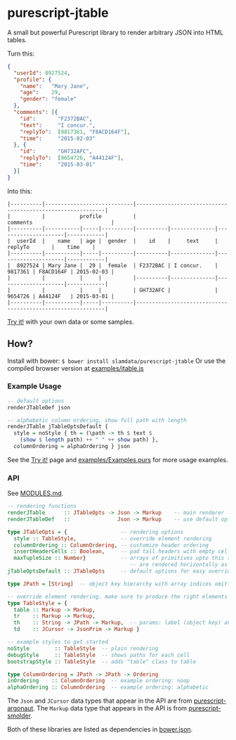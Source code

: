 # purescript-jtable

A small but powerful Purescript library to render arbitrary JSON into HTML tables.

Turn this:

```json
{
  "userId": 8927524,
  "profile": {
    "name":   "Mary Jane",
    "age":    29,
    "gender": "female"
  },
  "comments": [{
    "id":       "F2372BAC",
    "text":     "I concur.",
    "replyTo":  [9817361, "F8ACD164F"],
    "time":     "2015-02-03"
  }, {
    "id":       "GH732AFC",
    "replyTo":  [9654726, "A44124F"],
    "time":     "2015-03-01"
  }]
}
```

Into this:

```
|----------|----------------------------|------------------------------------------------------------|
|          |           profile          |                           comments                         |
|----------|-----------|-----|----------|----------|--------------|---------------------|------------|
|  userId  |    name   | age |  gender  |    id    |     text     |       replyTo       |    time    |
|----------|-----------|-----|----------|----------|--------------|---------------------|------------|
|  8927524 | Mary Jane |  29 |  female  | F2372BAC | I concur.    | 9817361 | F8ACD164F | 2015-02-03 |
|          |           |     |          |----------|--------------|---------------------|------------|
|          |           |     |          | GH732AFC |              | 9654726 | A44124F   | 2015-03-01 |
|----------|-----------|-----|----------|------------------------------------------------------------|
```

[Try it!](http://rawgit.com/brainrape/purescript-jtable/master/examples/try.html) with your own data or some samples.


## How?

Install with bower: `$ bower install slamdata/purescript-jtable`
Or use the compiled browser version at [examples/jtable.js](examples/jtable.js)


### Example Usage

```purescript
-- default options
renderJTableDef json

-- alphabetic column ordering, show full path with length
renderJTable jTableOptsDefault {
  style = noStyle { th = (\path -> th $ text $
    (show $ length path) ++ " " ++ show path) },
  columnOrdering = alphaOrdering } json

```
See the [Try it!](http://rawgit.com/slamdata/purescript-jtable/master/examples/try.html) page and [examples/Examples.purs](examples/Examples.purs) for more usage examples.


### API

See [MODULES.md](MODULES.md).

```purescript
-- rendering functions
renderJTable      :: JTableOpts -> Json -> Markup    -- main renderer
renderJTableDef   ::               Json -> Markup    -- use default options

type JTableOpts = {                 -- rendering options
  style :: TableStyle,              -- override element rendering
  columnOrdering :: ColumnOrdering, -- customize header ordering
  insertHeaderCells :: Boolean,     -- pad tall headers with empty cells above
  maxTupleSize :: Number}           -- arrays of primitives upto this size
                                       -- are rendered horizontally as tuples
jTableOptsDefault :: JTableOpts     -- default options for easy overriding

type JPath = [String]  -- object key hierarchy with array indices omitted

-- override element rendering. make sure to produce the right elements
type TableStyle = {
  table :: Markup -> Markup,
  tr    :: Markup -> Markup,
  th    :: String -> JPath -> Markup,  -- params: label (object key) and path
  td    :: JCursor -> JsonPrim -> Markup }

-- example styles to get started
noStyle        :: TableStyle  -- plain rendering
debugStyle     :: TableStyle  -- shows paths for each cell
bootstrapStyle :: TableStyle  -- adds "table" class to table

type ColumnOrdering = JPath -> JPath -> Ordering
inOrdering    :: ColumnOrdering  -- example ordering: noop
alphaOrdering :: ColumnOrdering  -- example ordering: alphabetic
```

The `Json` and `JCursor` data types that appear in the API are from [purescript-argonaut](https://github.com/purescript-contrib/purescript-argonaut). The `Markup` data type that appears in the API is from [purescript-smolder](https://github.com/bodil/purescript-smolder).

Both of these libraries are listed as dependencies in [bower.json](bower.json).
